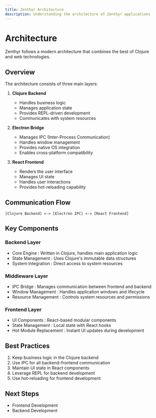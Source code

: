 ```yaml
---
title: Zenthyr Architecture
description: Understanding the architecture of Zenthyr applications
---
```


# Architecture

Zenthyr follows a modern architecture that combines the best of Clojure and web technologies.

## Overview

The architecture consists of three main layers:

1. **Clojure Backend**
   - Handles business logic
   - Manages application state
   - Provides REPL-driven development
   - Communicates with system resources

2. **Electron Bridge**
   - Manages IPC (Inter-Process Communication)
   - Handles window management
   - Provides native OS integration
   - Enables cross-platform compatibility

3. **React Frontend**
   - Renders the user interface
   - Manages UI state
   - Handles user interactions
   - Provides hot-reloading capability

## Communication Flow

```plaintext
[Clojure Backend] <-> [Electron IPC] <-> [React Frontend]
```

## Key Components
### Backend Layer
- Core Engine : Written in Clojure, handles main application logic
- State Management : Uses Clojure's immutable data structures
- System Integration : Direct access to system resources
### Middleware Layer
- IPC Bridge : Manages communication between frontend and backend
- Window Management : Handles application windows and lifecycle
- Resource Management : Controls system resources and permissions
### Frontend Layer
- UI Components : React-based modular components
- State Management : Local state with React hooks
- Hot Module Replacement : Instant UI updates during development
## Best Practices
1. Keep business logic in the Clojure backend
2. Use IPC for all backend-frontend communication
3. Maintain UI state in React components
4. Leverage REPL for backend development
5. Use hot-reloading for frontend development
## Next Steps
- Frontend Development
- Backend Development
